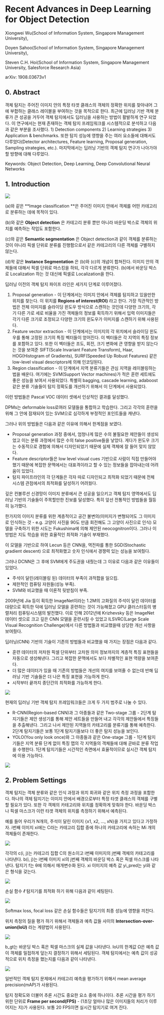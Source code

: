 # Recent Advances in Deep Learning for Object Detection



Xiongwei Wu(School of Information System, Singapore Management University),

Doyen Sahoo(School of Information System, Singapore Management University),

Steven C.H. Hoi(School of Information System, Singapore Management University, Salesforce Research Asia)



arXiv: 1908.03673v1







## 0. Abstract

객체 탐지는 주어진 이미지 안의 특정 타겟 클래스의 객체의 정확한 위치를 찾아내어 그에 부합하는 클래스 레이블을 부여하는 것을 목적으로 한다. 최근에 딥러닝 기반 객체 분류가 큰 성공을 거두어 객체 탐지에서도 딥러닝을 사용하는 방법이 활발하게 연구 되었다. 이 연구에서는 현재 존재하는 객체 탐지 프레임워크를 시스템적으로 분석하고 다음과 같은 부분을 조사했다. 1) Detection components 2) Learning strategies 3) Application & benchmarks. 또한 탐지 성능에 영향을 주는 여러 요소들에 대해서도 다루었다(Detector architectures, Feature learning, Proposal generation, Sampling strategies, etc.). 마지막에서는 딥러닝 기반의 객체 탐지 연구가 나아가야할 방향에 대해 다루었다.

Keywords: Object Detection, Deep Learning, Deep Convolutional Neural Networks







## 1. Introduction

![](./Figure/Recent_Advances_in_Deep_Learning_for_Object_Detection_1.JPG)

(a)와 같은 **Image classification **은 주어진 이미지 안에서 객체를 어떤 카테고리로 분류하는 데에 목적이 있다.

(b)와 같은 **Object detection** 은 카테고리 분류 뿐만 아니라 바운딩 박스로 객체의 위치를 예측하는 작업도 포함한다.

(c)와 같은 **Semantic segmentation** 은 Object detection과 같이 객체를 분류하는 것이 아니라 픽셀 단위로 분류를 진행함으로서 같은 카테고리의 다른 객체를 구별하지 않는다. 

(d)왁 같은 **Instance Segmentation** 은 (b)와 (c)의 개념이 합쳐진다. 이미지 안의 객체들에 대해서 픽셀 단위로 마스킹을 하되, 각각 다르게 분류한다.  (b)에서 바운딩 박스로 Localization 하는 것 대신에 픽셀로 Localization을 한다. 

딥러닝 이전의 객체 탐지 파이프 라인은 세가지 단계로 이루어졌다.

1. Proposal generation -  이 단계에서는 이미지 안에서 객체를 탐지하고 있을만한 위치를 찾는다. 이 위치를 **Regions of interest(ROI)** 라고 한다. 가장 직관적인 방법은 전체 이미지를 슬라이딩 윈도우 방식으로 스캔하는 것인데 다양한 크기의, 각기 다른 가로 세로 비율을 가진 객체들의 정보를 획득하기 위해서 입력 이미지들은 각기 다른 크기로 조정되고 다양한 크기의 윈도우가 이미지를 스캔하기 위해 사용된다.
2. Feature vector extraction - 이 단계에서는 이미지의 각 위치에서 슬라이딩 윈도우를 통해 고정된 크기의 특징 벡터들이 얻어진다. 이 벡터들은 각 지역의 특징 정보를 포함하고 있다. 또한 이 벡터들은 조도, 회전, 크기 변화에 큰 영향을 받지 않는다는 것을 보여준 SIFT(Scale Invariant Feature Transform), Haar, HOG(Histogram of Gradients), SURF(Speeded Up Robust Features) 같은 low-level visual descriptors에 의해 인코딩된다.
3. Region classification - 이 단계에서 지역 분류기들은 관심 지역을 레이블링하는 법을 배운다. 여기에는 SVM(Support Vector machines)가 적은 훈련 세트에도 좋은 성능을 보여서 사용되었다. 특별히 bagging, cascade learning, adaboost 같은 분류 기술들이 탐지 정확도를 개선하기 위해서 이 단계에서 사용되었다.

이런 방법들은 Pascal VOC 데이터 셋에서 인상적인 결과를 달성했다. 

 DPMs는 deformable loss로여러 모델들을 통합하고 학습한다. 그리고 각각의 훈련을 위해 그 안에 잠재되어 있는 SVM으로 심각하게 부정적인 포인트들을 캐낸다. 

그러나 위의 방법들은 다음과 같은 이유에 의해서 한계점을 보였다.

- Proposal generation 과정 중에서, 엄청나게 많은 수의 불필요한 제안들이 생성되었고 이는 분류 과정에서 많은 수의 false positive들을 낳았다. 게다가 윈도우 크기는 수동적으로 경험에 의해서 디자인되었기 때문에 실제 객체에 잘 들어 맞지 않았다.
- Feature descriptor들은 low level visual cues 기반으로 사람이 직접 만들어야 했기 때문에 복잡한 문맥에서는 대표격이라고 할 수 있는 정보들을 잡아내는데 어려움이 있었다.
- 탐지 파이프라인의 각 단계들은 각자 따로 디자인되고 최적화 되었기 때문에 전체 시스템 관점에서의 최적화를 달성하기 어려웠다. 

깊은 컨볼루션 신경망이 이미지 분류에서 큰 성공을 일으키고 객체 탐지 영역에서도 딥러닝 기반의 기술들이 주목할만한 진보를 달성했다.  특히 앞선 전통적인 방법들을 월등히 능가했다.  

한가지의 이미지 분류를 위한 계층적이고 공간 불변의(이미지가 변형되어도 그 이미지로 인식하는 것 - e.g. 고양이 사진을 90도 만큼 회전해도 그 고양이 사진으로 인식) 모델을 구축하기 위한 시도는 Fukushima에 의해 제안된 neocognitron이다. 그러나 이 방법은 지도 학습을 위한 효율적인 최적화 기술이 부재했다. 

이 모델을 기반으로 하여 Lecun 등은 CNN을, 역전파를 통한 SGD(Stochastic gradient descent) 으로 최적화했고 숫자 인식에서 경쟁력 있는 성능을 보여줬다. 

그러나 DCNN은 그 후에 SVM에게 주도권을 내줬는데 그 이유로 다음과 같은 이유들이 있었다.

- 주석이 달린(레이블링 된) 데이터의 부족이 과적합을 일으킴.
- 제한적인 컴퓨팅 자원들(성능 부족).
- SVM와 비교했을 때 이론적 뒷받침이 부족.

2009년에 Jia 등이 획득한 ImageNet이라는 1.2M의 고화질의  주석이 달린 데이터를  대량으로 획득한 덕에 딥러닝 모델을 훈련하는 것이 가능해졌고 GPU 클러스터등의 병렬처리 컴퓨팅시스템의 발전했다. 이로 인해 2012년에 Krizhevsky 등은 ImageNet 데이터 셋으로 크고 깊은 CNN 모델을 훈련시킬 수 있었고 ILSVRC(Large Scale Visual Recognition Challenge)에서 다른 방법들과 비교했을때 상당한 개선 사항을 보여줬다. 

딥러닝(CNN) 기반의 기술이 기존의 방법들과 비교했을 때 가지는 장점은 다음과 같다.

- 훈련 데이터의 저차원 픽셀 단위부터 고차원 의미 정보까지의 계층적 특징 표현들을 자동으로 생성해낸다. 그리고 복잡한 문맥에서도 보다 차별적인 표현 역량을 보여준다. 
- 더 많은 데이터가 있을 때 기존의 방법들은 개선의 여지를 보여줄 수 없는데 반해 딥러닝 기반 기술들은 더 나은 특징 표현을 가능하게 한다.
- 시작부터 끝까지 종단간의 최적화를 가능하게 한다.

![](./Figure/Recent_Advances_in_Deep_Learning_for_Object_Detection_2.JPG)

현재의 딥러닝 기반 객체 탐지 프레임워크들은 크게 두 가지 범주로 나눌 수 있다.

- R-CNN(Region-based CNN)과 그 아종들과 같은 Two-stage 그룹 - 2단계 탐지기들은 제안 생성기를 통해 제안 세트들을 만들어 내고 각각의 제안들에서 특징들을 추출해낸다. 그리고 나서 제안된 지역들의 카테고리를 분류기를 통해 예측한다.  2단계 탐지기들은 보통 1단계 탐지기들보다 더 좋은 탐지 성능을 보인다.
- YOLO(You only look once)와 그 아종들과 같은 One-stage 그룹 - 1단계 탐지기들은 지역 분류 단계 없이 특징 맵의 각 지역들의 객체들에 대해 곧바로 분류 작업을 수행한다.  1단계 탐지기들은 시간적인 측면에서 효율적이므로 실시간 객체 탐지에 이용 가능하다.

![](./Figure/Recent_Advances_in_Deep_Learning_for_Object_Detection_3.JPG)



## 2. Problem Settings

객체 탐지는 객체 분류와 같은 인식 과정과 위치 회귀와 같은 위치 측정 과정을 포함한다. 하나의 객체 탐지기는 이미지 안에서 배경으로부터 특정 타겟 클래스의 객체를 구별할 필요가 있다. 또한 각 객체의 카테고리와 위치를 정확하게 맞춰야 한다. 바운딩 박스나 픽셀 마스크가 이런 타겟 객체의 위치를 측정하기 위해서 예측된다.

예를 들어 우리가 N개의, 주석이 달린 이미지 {x1, x2, …, xN}을 가지고 있다고 가정하자. i번째 이미지 xi에는 C라는 카테고리 집합 중에 하나의 카테고리에 속하는 Mi 개의 객체들이 존재한다. 

![](./Figure/Recent_Advances_in_Deep_Learning_for_Object_Detection_4.JPG)

각각의 c(i, j)는 카테고리 집합 C의 원소이고 i번째 이미지의 j번째 객체의 카테고리를 나타낸다. b(i, j)는 i번째 이미지 xi의 j번째 객체의 바운딩 박스 혹은 픽셀 마스크를 나타낸다. 탐지기 f는 θ에 의해서 매개변수화 된다. xi 이미지의 예측 값 yi_pred는 yi와 같은 형식을 갖는다.

![](./Figure/Recent_Advances_in_Deep_Learning_for_Object_Detection_5.JPG)

손실 함수 *ℓ* 탐지기를 최적화 하기 위해 다음과 같이 세팅된다.

![](./Figure/Recent_Advances_in_Deep_Learning_for_Object_Detection_6.JPG)

Softmax loss, focal loss 같은 손실 함수들은 탐지기의 최종 성능에 영향을 끼친다. 

위치 측정의 질을 평가 하기 위해서 객체들과 예측 값들 사이의 **Intersection-over-union(IoU)** 라는 계량법이 사용된다. 

![](./Figure/Recent_Advances_in_Deep_Learning_for_Object_Detection_7.JPG)

b_gt는 바운딩 박스 혹은 픽셀 마스크의 실제 값을 나타낸다.  IoU의 한계값 Ω은 예측 값이 객체를 밀접하게 덮는지 결정하기 위해서 세팅된다.  객체 탐지에서는 예측 값이 성공적으로 위치 측정을 했는지를 다음과 같이 나타낸다.

![](./Figure/Recent_Advances_in_Deep_Learning_for_Object_Detection_8.JPG)

일반적인 객체 탐지 문제에서 카테고리 예측을 평가하기 위해서 mean average precision(mAP)가 사용된다. 

탐지 정확도와 더불어 추론 시간도 중요한 요소 중에 하나이다. 추론 시간을 평가 하기 위한 단위로 **Frame per second(FPS)** - (1초당 얼마나 많은 이미지들의 처리가 이루어지는 지)가 사용된다. 보통 20 FPS이면 실시간 탐지기로 여겨 진다.
